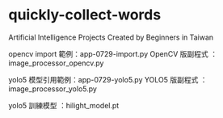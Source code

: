# quickly-collect-words
Artificial Intelligence Projects Created by Beginners in Taiwan

opencv import 範例：app-0729-import.py
OpenCV 版副程式   ：image_processor_opencv.py

yolo5 模型引用範例：app-0729-yolo5.py
YOLO5 版副程式    ：image_processor_yolo5.py

yolo5 訓練模型    ：hilight_model.pt